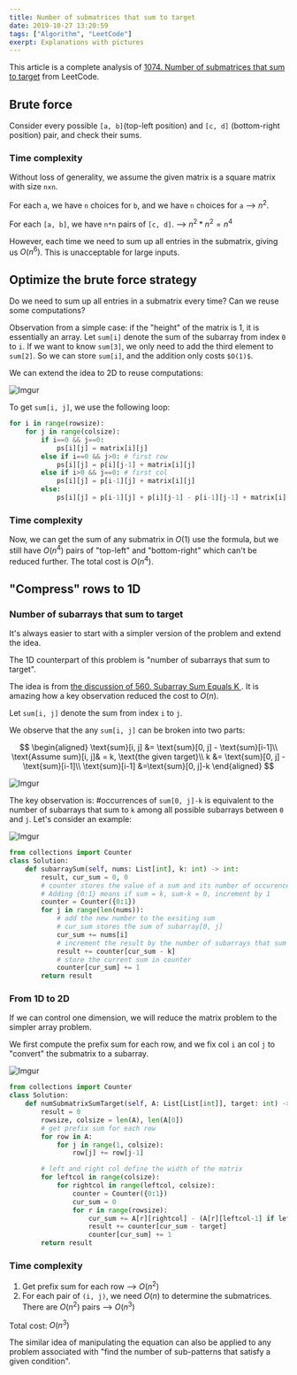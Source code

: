 ```yaml
---
title: Number of submatrices that sum to target
date: 2019-10-27 13:20:59
tags: ["Algorithm", "LeetCode"]
exerpt: Explanations with pictures
---
```


This article is a complete analysis of [1074. Number of submatrices that sum to target](https://leetcode.com/problems/number-of-submatrices-that-sum-to-target/) from LeetCode.

## Brute force

Consider every possible `[a, b]`(top-left position) and `[c, d]` (bottom-right position) pair, and check their sums.

### Time complexity

Without loss of generality, we assume the given matrix is a square matrix with size `nxn`.

For each `a`, we have `n` choices for `b`, and we have `n` choices for `a` --> $n^2$.

For each `[a, b]`, we have `n*n` pairs of `[c, d]`. --> $n^2 * n^2 = n^4$

However, each time we need to sum up all entries in the submatrix, giving us $O(n^6)$. This is unacceptable for large inputs.

## Optimize the brute force strategy

Do we need to sum up all entries in a submatrix every time? Can we reuse some computations?

Observation from a simple case: if the "height" of the matrix is 1, it is essentially an array. Let `sum[i]` denote the sum of the subarray from index `0` to `i`. If we want to know `sum[3]`, we only need to add the third element to `sum[2]`. So we can store `sum[i]`, and the addition only costs `$O(1)$`.

We can extend the idea to 2D to reuse computations:

![Imgur](https://i.imgur.com/iW07t68.png)

To get `sum[i, j]`, we use the following loop:

```python
for i in range(rowsize):
    for j in range(colsize):
        if i==0 && j==0:
            ps[i][j] = matrix[i][j]
        else if i==0 && j>0: # first row
            ps[i][j] = p[i][j-1] + matrix[i][j]
        else if i>0 && j==0: # first col
            ps[i][j] = p[i-1][j] + matrix[i][j]
        else:
            ps[i][j] = p[i-1][j] + p[i][j-1] - p[i-1][j-1] + matrix[i][j]
```

### Time complexity

Now, we can get the sum of any submatrix in $O(1)$ use the formula, but we still have $O(n^4)$ pairs of "top-left" and "bottom-right" which can't be reduced further. The total cost is $O(n^4)$.

## "Compress" rows to 1D

### Number of subarrays that sum to target

It's always easier to start with a simpler version of the problem and extend the idea.

The 1D counterpart of this problem is "number of subarrays that sum to target".

The idea is from [the discussion of 560. Subarray Sum Equals K ](https://leetcode.com/problems/subarray-sum-equals-k/discuss/102106/Java-Solution-PreSum-%2B-HashMap). It is amazing how a key observation reduced the cost to $O(n)$.

Let `sum[i, j]` denote the sum from index `i` to `j`.

We observe that the any `sum[i, j]` can be broken into two parts:

$$
\begin{aligned}
\text{sum}[i, j] &= \text{sum}[0, j] - \text{sum}[i-1]\\
\text{Assume sum}[i, j]& = k, \text{the given target}\\
k &= \text{sum}[0, j] - \text{sum}[i-1]\\
\text{sum}[i-1] &=\text{sum}[0, j]-k
\end{aligned}
$$

![Imgur](https://i.imgur.com/FU3Tmyp.png)

The key observation is: #occurrences of `sum[0, j]-k` is equivalent to the number of subarrays that sum to `k` among all possible subarrays between `0` and `j`. Let's consider an example:

![Imgur](https://i.imgur.com/sKxlck4.png)

```python
from collections import Counter
class Solution:
    def subarraySum(self, nums: List[int], k: int) -> int:
        result, cur_sum = 0, 0
        # counter stores the value of a sum and its number of occurences
        # Adding {0:1} means if sum = k, sum-k = 0, increment by 1
        counter = Counter({0:1})
        for j in range(len(nums)):
            # add the new number to the exsiting sum
            # cur_sum stores the sum of subarray[0, j]
            cur_sum += nums[i]
            # increment the result by the number of subarrays that sum to cur_sum - k
            result += counter[cur_sum - k]
            # store the current sum in counter
            counter[cur_sum] += 1
        return result
```

### From 1D to 2D

If we can control one dimension, we will reduce the matrix problem to the simpler array problem.

We first compute the prefix sum for each row, and we fix col `i` an col `j` to "convert" the submatrix to a subarray.

![Imgur](https://i.imgur.com/z5LT919.png)

```python
from collections import Counter
class Solution:
    def numSubmatrixSumTarget(self, A: List[List[int]], target: int) -> int:
        result = 0
        rowsize, colsize = len(A), len(A[0])
        # get prefix sum for each row
        for row in A:
            for j in range(1, colsize):
                row[j] += row[j-1]

        # left and right col define the width of the matrix
        for leftcol in range(colsize):
            for rightcol in range(leftcol, colsize):
                counter = Counter({0:1})
                cur_sum = 0
                for r in range(rowsize):
                    cur_sum += A[r][rightcol] - (A[r][leftcol-1] if leftcol>0 else 0)
                    result += counter[cur_sum - target]
                    counter[cur_sum] += 1
        return result
```

### Time complexity

1. Get prefix sum for each row --> $O(n^2)$
2. For each pair of `(i, j)`, we need $O(n)$ to determine the submatrices. There are $O(n^2)$ pairs --> $O(n^3)$

Total cost: $O(n^3)$

The similar idea of manipulating the equation can also be applied to any problem associated with "find the number of sub-patterns that satisfy a given condition".

